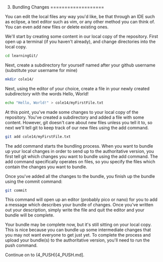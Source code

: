 3. Bundling Changes
===================

You can edit the local files any way you'd like, be that through an IDE such as eclipse, a
text editor such as vim, or any other method you can think of. You can even add new files or
delete existing ones.

We'll start by creating some content in our local copy of the repository.
First open up a terminal (if you haven't already), and change directories into the local
copy.
```bash
cd learningGit/
```

Next, create a subdirectory for yourself named after your github username (substitute your
username for mine)
```bash
mkdir cole14/
```

Next, using the editor of your choice, create a file in your newly created subdirectory with
the words Hello, World!
```bash
echo "Hello, World!" > cole14/myFirstFile.txt
```

At this point, you've made some changes to your local copy of the repository.  You've created
a subdirectory and added a file with some content.  However, git doesn't care about new files
unless you tell it to, so next we'll tell git to keep track of our new files using the add
command.
```bash
git add cole14/myFirstFile.txt
```

The add command starts the bundling process.  When you want to bundle up your local changes
in order to send up to the authoritative version, you first tell git which changes you want
to bundle using the add command.  The add command specifically operates on files, so you
specify the files which contain the changes you want to bundle.

Once you've added all the changes to the bundle, you finish up the bundle using the commit
command:
```bash
git commit
```

This command will open up an editor (probably pico or nano) for you to add a
message which describes your bundle of changes.  Once you've written out your description,
simply write the file and quit the editor and your bundle will be complete.

Your bundle may be complete now, but it's still sitting on your local copy.  This is nice
because you can bundle up some intermediate changes that you may not want everyone to get
just yet.  To complete the process and upload your bundle(s) to the authoritative version,
you'll need to run the push command.

Continue on to (4_PUSH)[4_PUSH.md].
    
